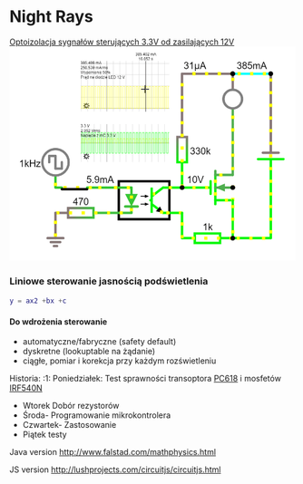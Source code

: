 # Night Rays 
[ Optoizolacja sygnałów sterujących 3.3V od zasilających 12V
![](docs/schemev1-white.gif)
](https://www.falstad.com/circuit/circuitjs.html?ctz=CQAgjCAMB0l5BOJyWoVWCBMcAs+xcA2LBAZizNxF0hAFYayAoAZxoSPCLvwA5udISABmAQwA2rAKbMAbiADsObkpVYs1YbXBYo+mPWa1FDMHrA8zejdTDMATiCLKQt55AHu6YeI+vg2DS4AmBBvIqQ-jyhVjHOWiBkZPBRlnouenx0map6ACbS4gCuEgAuALQS0vngdRAw5swA7h6hQfHezCIJPnGulnScbhiQWMwASsGxvCG6AnQW8EnQZAYYRgDm04F6-G6aUC3OA1xEOpZHred9bar216dqtw93g72Cbse5hNQ-WAtvgNFGdXF1HjZDspFocotdPAk3lw4ScsjkBgCjrQ1iFhPQOokwGQAPpgYmQYn0Ci4BDk2DwBBgej0LCKKhkRT0Ol8cnErCkkkkgAKDkAoID5AA6rAAdmIpfkAJYAe3yAC8FdIpQAZACiABEpeYpQA1Y40rjvejmT72bE0bIgB34iyYxZkskUvg8Mhcoh0sZcin8rBkkkAOTEAAcFYBMQAAxhqpaqpQBbADCUrIqxNzCVjrqdCtGjcQmgDRGAhYeYg5fMcHODAwNZGECr4Ds+nouCpEBUMFSCBB9BIjBs7aSzCAA)

### Liniowe sterowanie jasnością podświetlenia
```m
y = ax2 +bx +c
```

#### Do wdrożenia sterowanie
- automatyczne/fabryczne (safety default)
- dyskretne (lookuptable na żądanie)
- ciągłe, pomiar i korekcja przy każdym rozświetleniu

Historia:
:1: Poniedziałek: Test sprawności transoptora [PC618](docs/PC817.pdf) i mosfetów [IRF540N](docs/irf540n.pdf)
- Wtorek  Dobór rezystorów
- Środa- Programowanie mikrokontrolera
- Czwartek- Zastosowanie
- Piątek testy

Java version
http://www.falstad.com/mathphysics.html

JS version
http://lushprojects.com/circuitjs/circuitjs.html

